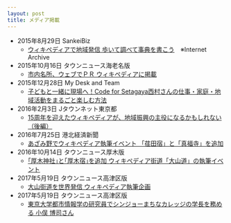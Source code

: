 ```yaml
---
layout: post
title: メディア掲載
---
```


- 2015年8月29日 SankeiBiz
    - [ウィキペディアで地域発信 歩いて調べて事典を書こう](https://web.archive.org/web/20160304095521/http://www.sankeibiz.jp/business/news/150829/bsj1508290710002-n1.htm)　※Internet Archive
- 2015年10月16日 タウンニュース海老名版
    - [市内名所、ウェブでＰＲ ウィキペディアに掲載](http://www.townnews.co.jp/0402/2015/10/16/304136.html)
- 2015年12月28日 My Desk and Team
    - [子どもと一緒に現場へ！Code for Setagaya西村さんの仕事・家庭・地域活動をまるごと楽しむ方法](http://mydeskteam.com/casefile/1854/)
- 2016年2月3日 Jタウンネット東京都
    - [15周年を迎えたウィキペディアが、地域振興の主役になるかもしれない（後編）](http://j-town.net/tokyo/column/allprefcolumn/220738.html?p=all)
- 2016年7月25日 港北経済新聞
    - [あざみ野でウィキペディア執筆イベント 「荏田宿」と「真福寺」を追加](http://kohoku.keizai.biz/headline/1793/)
- 2016年10月14日 タウンニュース厚木版
    - [｢厚木神社｣と｢厚木宿｣を追加 ウィキペディア街道「大山道」の執筆イベント](http://www.townnews.co.jp/0404/2016/10/14/353191.html)
- 2017年5月19日 タウンニュース高津区版
    - [大山街道を世界発信 ウィキペディア執筆企画](http://www.townnews.co.jp/0202/2017/05/19/382646.html)
- 2017年5月19日 タウンニュース高津区版
    - [東京大学都市情報学の研究員でシンジョーまちなカレッジの学長を務める 小俣 博司さん](http://www.townnews.co.jp/0202/2017/05/19/382644.html)
